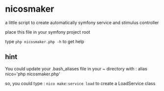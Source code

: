 # nicosmaker

a little script to create automatically symfony service and stimulus controller

place this file in your symfony project root

type
`php nicosmaker.php -h`
to get help

## hint

You could update your .bash_aliases file in your ~ directory with :
alias nico='php nicosmaker.php'

so, you could type :
`nico make:service load`
to create a LoadService class
